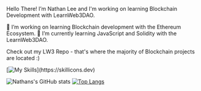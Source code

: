 Hello There!
  I’m Nathan Lee and I'm working on learning Blockchain Development with LearnWeb3DAO.

  🔗 I’m working on learning Blockchain development with the Ethereum Ecosystem.
  🌱 I’m currently learning JavaScript and Solidity with the LearnWeb3DAO.

  Check out my LW3 Repo - that's where the majority of Blockchain projects are located :)



[![My Skills](https://skillicons.dev/icons?i=js,solidity,graphql,nextjs,react,html,css,github,)](https://skillicons.dev)



![Nathans's GitHub stats](https://github-readme-stats.vercel.app/api?username=nslee333&show_icons=true&theme=dark)
[![Top Langs](https://github-readme-stats.vercel.app/api/top-langs/?username=nslee333&show_icons=true&theme=dark)](https://github.com/nslee333/github-readme-stats)




<!-- <div class="image">
  <img src="https://user-images.githubusercontent.com/83928534/158027313-35a09cf7-3193-40bb-951f-7da0ca18ba9f.jpg" height="375" width="auto" align="center" >
</div>
<!-- ![PFP](https://user-images.githubusercontent.com/83928534/158027313-35a09cf7-3193-40bb-951f-7da0ca18ba9f.jpg) --> 


